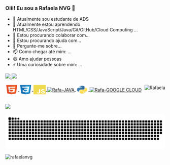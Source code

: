 ### Oiii! Eu sou a Rafaela NVG 👋

- 🔭 Atualmente sou estudante de ADS
- 🌱 Atualmente estou aprendendo HTML/CSS/JavaScript/Java/Git/GitHub/Cloud Computing ...
- 👯 Estou procurando colaborar com...
- 🤔 Estou procurando ajuda com...
- 💬 Pergunte-me sobre...
- 📫 Como chegar até mim: ...
- 😄 Amo ajudar pessoas
- ⚡ Uma curiosidade sobre mim: ...


 <div>
  <a href="https://github.com/rafaelanvg">
  <img height="180em" src="https://github-readme-stats.vercel.app/api?username=rafaelanvg&show_icons=true&theme=lilac&include_all_commits=true&count_private=true"/>
  <img height="180em" src="https://github-readme-stats.vercel.app/api/top-langs/?username=rafaelanvg&layout=compact&langs_count=7&theme=lilac"/>
</div>

<div style="display: inline_block"><br>
  <img align="center" alt="Rafa-HTML" height="30" width="40" src="https://raw.githubusercontent.com/devicons/devicon/master/icons/html5/html5-original.svg">
  <img align="center" alt="Rafa-CSS" height="30" width="40" src="https://raw.githubusercontent.com/devicons/devicon/master/icons/css3/css3-original.svg">
  <img align="center" alt="Rafa-Js" height="30" width="40" src="https://raw.githubusercontent.com/devicons/devicon/master/icons/javascript/javascript-plain.svg">
  <img align="center" alt="Rafa-JAVA" height="30" width="40"
src="https://img.shields.io/badge/Java-ED8B00?style=for-the-badge&logo=java&logoColor=white">
  <img align="center" alt="Rafa-Python" height="30" width="40" src="https://raw.githubusercontent.com/devicons/devicon/master/icons/python/python-original.svg">
  <img align="center" alt="Rafa-GOOGLE CLOUD" height="30" width="40"
src="https://img.shields.io/badge/Google_Cloud-4285F4?style=for-the-badge&logo=google-cloud&logoColor=white">
   <img align="right" alt="Rafaela" 
src="https://i.picasion.com/pic91/d0e04322fbd6bf85ad70309ca6cc3ad8.gif">
</div>

  
##
 
<div> 
  <a href="https://linkedin.com/in/rafanvg" target="_blank"><img src="https://img.shields.io/badge/-LinkedIn-%230077B5?style=for-the-badge&logo=linkedin&logoColor=white" target="_blank"></a>
  
![Snake animation](https://github.com/rafaelanvg/rafaelanvg/blob/output/github-contribution-grid-snake.svg)
  
<img src="https://komarev.com/ghpvc/?username=SEUUSUARIO&color=green" alt="rafaelanvg" /> 
</div>
